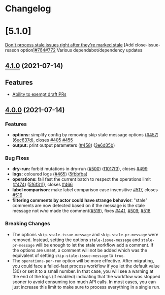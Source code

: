 # Changelog

# [5.1.0]

[Don't process stale issues right after they're marked stale](https://github.com/actions/stale/issues/696)
[Add close-issue-reason option][#764](https://github.com/actions/stale/pull/764)[#772](https://github.com/actions/stale/pull/772)
Various dependabot/dependency updates


## [4.1.0](https://github.com/actions/stale/compare/v3.0.19...v4.1.0) (2021-07-14)

## Features

- [Ability to exempt draft PRs](https://github.com/actions/stale/commit/9912fa74d1c01b5d6187793d97441019cbe325d0
)

## [4.0.0](https://github.com/actions/stale/compare/v3.0.19...v4.0.0) (2021-07-14)

### Features

- **options:** simplify config by removing skip stale message options ([#457](https://github.com/actions/stale/issues/457)) ([6ec637d](https://github.com/actions/stale/commit/6ec637d238067ab8cc96c9289dcdac280bbd3f4a)), closes [#405](https://github.com/actions/stale/issues/405) [#455](https://github.com/actions/stale/issues/455)
- **output:** print output parameters ([#458](https://github.com/actions/stale/issues/458)) ([3e6d35b](https://github.com/actions/stale/commit/3e6d35b685f0b2fa1a69be893fa07d3d85e05ee0))

### Bug Fixes

- **dry-run:** forbid mutations in dry-run ([#500](https://github.com/actions/stale/issues/500)) ([f1017f3](https://github.com/actions/stale/commit/f1017f33dd159ea51366375120c3e6981d7c3097)), closes [#499](https://github.com/actions/stale/issues/499)
- **logs:** coloured logs ([#465](https://github.com/actions/stale/issues/465)) ([5fbbfba](https://github.com/actions/stale/commit/5fbbfba142860ea6512549e96e36e3540c314132))
- **operations:** fail fast the current batch to respect the operations limit ([#474](https://github.com/actions/stale/issues/474)) ([5f6f311](https://github.com/actions/stale/commit/5f6f311ca6aa75babadfc7bac6edf5d85fa3f35d)), closes [#466](https://github.com/actions/stale/issues/466)
- **label comparison**: make label comparison case insensitive [#517](https://github.com/actions/stale/pull/517), closes [#516](https://github.com/actions/stale/pull/516)
- **filtering comments by actor could have strange behavior**: "stale" comments are now detected based on if the message is the stale message not _who_ made the comment([#519](https://github.com/actions/stale/pull/519)), fixes [#441](https://github.com/actions/stale/pull/441), [#509](https://github.com/actions/stale/pull/509), [#518](https://github.com/actions/stale/pull/518)

### Breaking Changes

- The options `skip-stale-issue-message` and `skip-stale-pr-message` were removed. Instead, setting the options `stale-issue-message` and `stale-pr-message` will be enough to let the stale workflow add a comment. If the options are unset, a comment will not be added which was the equivalent of setting `skip-stale-issue-message` to `true`.
- The `operations-per-run` option will be more effective. After migrating, you could face a failed-fast process workflow if you let the default value (30) or set it to a small number. In that case, you will see a warning at the end of the logs (if enabled) indicating that the workflow was stopped sooner to avoid consuming too much API calls. In most cases, you can just increase this limit to make sure to process everything in a single run.
